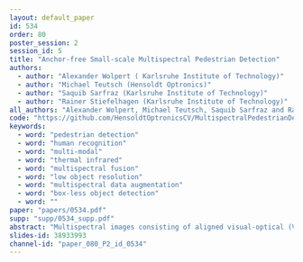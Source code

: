 ```yaml
---
layout: default_paper
id: 534
order: 80
poster_session: 2
session_id: 5
title: "Anchor-free Small-scale Multispectral Pedestrian Detection"
authors:
  - author: "Alexander Wolpert ( Karlsruhe Institute of Technology)"
  - author: "Michael Teutsch (Hensoldt Optronics)"
  - author: "Saquib Sarfraz (Karlsruhe Institute of Technology)"
  - author: "Rainer Stiefelhagen (Karlsruhe Institute of Technology)"
all_authors: "Alexander Wolpert, Michael Teutsch, Saquib Sarfraz and Rainer Stiefelhagen"
code: "https://github.com/HensoldtOptronicsCV/MultispectralPedestrianDetection"
keywords:
  - word: "pedestrian detection"
  - word: "human recognition"
  - word: "multi-modal"
  - word: "thermal infrared"
  - word: "multispectral fusion"
  - word: "low object resolution"
  - word: "multispectral data augmentation"
  - word: "box-less object detection"
  - word: ""
paper: "papers/0534.pdf"
supp: "supp/0534_supp.pdf"
abstract: "Multispectral images consisting of aligned visual-optical (VIS) and thermal infrared (IR) image pairs are well-suited for practical applications like autonomous driving or visual surveillance. Such data can be used to increase the performance of pedestrian detection especially for weakly illuminated, small-scaled, or partially occluded instances. The current state-of-the-art is based on variants of Faster R-CNN and thus passes through two stages: a proposal generator network with handcrafted anchor boxes for object localization and a classification network for verifying the object category. In this paper we propose a method for effective and efficient multispectral fusion of the two modalities in an adapted single-stage anchor box free base architecture. We aim at learning pedestrian representations based on object center and scale rather than direct bounding box predictions. In this way, we can both simplify the network architecture and achieve higher detection performance, especially for pedestrians under occlusion or at low object resolution. In addition, we provide a study on well-suited multispectral data augmentation techniques that improve the commonly used augmentations. The results show our method's effectiveness in detecting small-scaled pedestrians. We achieve 5.68 % log-average miss rate in comparison to the best current state-of-the-art of 7.49 % (~25 % improvement) on the challenging KAIST Multispectral Pedestrian Benchmark."
slides-id: 38933993
channel-id: "paper_080_P2_id_0534"
---
```

